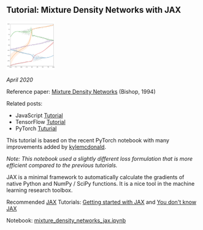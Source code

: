 ## Tutorial: Mixture Density Networks with JAX ##

<img src="mdn_image.png" width="25%"/>

*April 2020*

Reference paper: [Mixture Density Networks](https://publications.aston.ac.uk/id/eprint/373/1/NCRG_94_004.pdf) (Bishop, 1994)


Related posts:
- JavaScript [Tutorial](http://blog.otoro.net/2015/06/14/mixture-density-networks/)
- TensorFlow [Tutorial](http://blog.otoro.net/2015/11/24/mixture-density-networks-with-tensorflow/)
- PyTorch [Tuturial](https://github.com/hardmaru/pytorch_notebooks/blob/master/mixture_density_networks.ipynb)

This tutorial is based on the recent PyTorch notebook with many improvements added by [kylemcdonald](https://github.com/kylemcdonald).

*Note: This notebook used a slightly different loss formulation that is more efficient compared to the previous tutorials.*

JAX is a minimal framework to automatically calculate the gradients of native Python and NumPy / SciPy functions. It is a nice tool in the machine learning research toolbox.

Recommended [JAX](https://github.com/google/jax/) Tutorials: [Getting started with JAX](https://roberttlange.github.io/posts/2020/03/blog-post-10/) and [You don't know JAX](https://colinraffel.com/blog/you-don-t-know-jax.html)

Notebook: [mixture_density_networks_jax.ipynb](mixture_density_networks_jax.ipynb)
